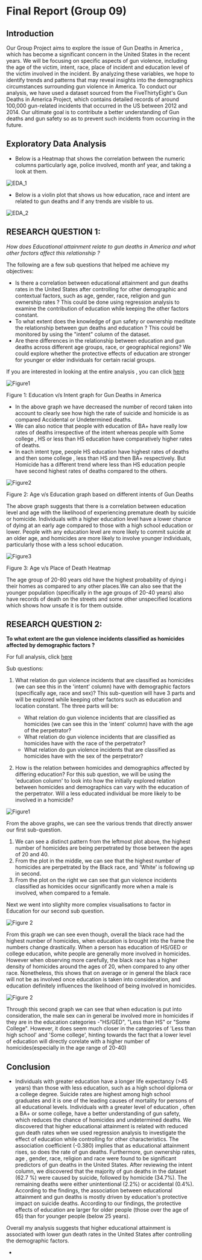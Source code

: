 # Final Report (Group 09)

## Introduction 
Our Group Project aims to explore the issue of Gun Deaths in America , which has become a significant concern in the United States in the recent years. We will be focusing on specific aspects of gun violence, including the age of the victim, intent, race, place of incident and education level of the victim involved in the incident. By analyzing these variables, we hope to identify trends and patterns that may reveal insights into the demographics circumstances surrounding gun violence in America. To conduct our analysis, we have used a dataset sourced from the FiveThirtyEight's Gun Deaths in America Project, which contains detailed records of around 100,000 gun-related incidents that occurred in the US between 2012 and 2014. Our ultimate goal is to contribute a better understanding of Gun deaths and gun safety so as to prevent such incidents from occurring in the future. 


## Exploratory Data Analysis
- Below is a Heatmap that shows the correlation between the numeric columns particularly age, police involved, month anf year, and taking a look at them.

![EDA_1](images//EDA(1).png)

- Below is a violin plot that shows us how education, race and intent are related to gun deaths and if any trends are visible to us.  

![EDA_2](images//EDA(2).png)

## RESEARCH QUESTION 1:
*How does Educational attainment relate to gun deaths in America and what other factors affect this relationship ?*

The following are a few sub questions that helped me achieve my objectives:
- Is there a correlation between educational attainment and gun deaths rates in the United States after controlling for other demographic and contextual factors, such as age, gender, race, religion and gun ownership rates ? This could be done using regression analysis to examine the contribution of education while keeping the other factors constant.
- To what extent does the knowledge of gun safety or ownership meditate the relationship between gun deaths and education ? This could be monitored by using the "intent" column of the dataset.
- Are there differences in the relationship between education and gun deaths across different age groups, race, or geographical regions? We could explore whether the protective effects of education are stronger for younger or elder individuals for certain racial groups.

If you are interested in looking at the entire analysis , you can click [here](https://github.com/ubco-W2022T2-data301/project-group09/blob/main/analysis/analysis1.ipynb)

![Figure1](images//RQ1_img1.png)

Figure 1: Education v/s Intent graph for Gun Deaths in America

- In the above graph we have decreased the number of record taken into account to clearly see how high the rate of suicide and homicide is as compared Accidental or Undetermined deaths.
- We can also notice that people with education of BA+ have really low rates of deaths irrespective of the intent whereas people with Some college , HS or less than HS education have comparatively higher rates of deaths.
- In each intent type, people HS education have highest rates of deaths and then some college , less than HS and then BA+ respectively. But Homicide has a different trend where less than HS education people have second highest rates of deaths compared to the others.

![Figure2](images//RQ1_img2.png)

Figure 2: Age v/s Education graph based on different intents of Gun Deaths

The above graph suggests that there is a correlation between education level and age with the likelihood of experiencing premature death by suicide or homicide. Individuals with a higher education level have a lower chance of dying at an early age compared to those with a high school education or lower. People with any education level are more likely to commit suicide at an older age, and homicides are more likely to involve younger individuals, particularly those with a less school education.


![Figure3](images//RQ1_img3.png)

Figure 3: Age v/s Place of Death Heatmap 

The age group of 20-80 years old have the highest probability of dying i their homes as compared to any other places.We can also see that the younger population (specifically in the age groups of 20-40 years) also have records of death on the streets and some other unspecified locations which shows how unsafe it is for them outside.


## RESEARCH QUESTION 2:
**To what extent are the gun violence incidents classified as homicides affected by demographic factors ?**

For full analysis, click [here](https://github.com/ubco-W2022T2-data301/project-group09/blob/main/analysis/analysis2.ipynb)

Sub questions:
1. What relation do gun violence incidents that are classified as homicides (we can see this in the 'intent' column) have with demographic factors (specifically age, race and sex)? This sub-question will have 3 parts and will be explored while keeping other factors such as education and location constant. The three parts will be:
    - What relation do gun violence incidents that are classified as homicides (we can see this in the 'intent' column) have with the age of the perpetrator?
    - What relation do gun violence incidents that are classified as homicides have with the race of the perpetrator?
    - What relation do gun violence incidents that are classified as homicides have with the sex of the perpetrator?
    


2. How is the relation between homicides and demographics affected by differing education? For this sub question, we will be using the 'education column' to look into how the initially explored relation between homicides and demographics can vary with the education of the perpetrator. Will a less educated individual be more likely to be involved in a homicide? 

![Figure1](images//RQ2_img1.png)


From the above graphs, we can see the various trends that directly answer our first sub-question. 
1. We can see a distinct pattern from the leftmost plot above, the highest number of homicides are being perpetrated by those between the ages of 20 and 40. 
2. From the plot in the middle, we can see that the highest number of homicides are perpetrated by the Black race, and 'White' is following up in second. 
3. From the plot on the right we can see that gun violence incidents classified as homicides occur significantly more when a male is involved, when compared to a female. 

Next we went into slighlty more complex visualisations to factor in Education for our second sub question. 

![Figure 2](images//RQ2_img2.png)


From this graph we can see even though, overall the black race had the highest number of homicides, when education is brought into the frame the numbers change drastically. When a person has education of HS/GED or college education, white people are generally more involved in homicides. However when observing more carefully, the black race has a higher density of homicides around the ages of 20, when compared to any other race.
Nonetheless, this shows that on average or in general the black race will not be as involved once education is taken into consideration, and education definitely influences the likelihood of being involved in homicides.


![Figure 2](images//RQ2_img3.png)

Through this second graph we can see that when education is put into consideration, the male sex can in general be involved more in homicides if they are in the education categories -"HS/GED", "Less than HS" or "Some College". However, it does seem much closer in the categories of 'Less than high school' and 'Some college', hinting towards the fact that a lower level of education will directly corelate with a higher number of homicides(especially in the age range of 20-40)






## Conclusion 
- Individuals with greater education have a longer life expectancy (>45 years) than those with less education, such as a high school diploma or a college degree. Suicide rates are highest among high school graduates and it is one of the leading causes of mortality for persons of all educational levels. Individuals with a greater level of education , often a BA+ or some college, have a better understanding of gun safety, which reduces the chance of homicides and undetermined deaths. We discovered that higher educational attainment is related with reduced gun death rates when we used regression analysis to investigate the effect of education while controlling for other characteristics. The association coefficient (-0.380) implies that as educational attainment rises, so does the rate of gun deaths. Furthermore, gun ownership rates, age , gender, race, religion and race were found to be significant predictors of gun deaths in the United States. After reviewing the intent column, we discovered that the majority of gun deaths in the dataset (62.7 %) were caused by suicide, followed by homicide (34.7%). The remaining deaths were either unintentional (2.2%) or accidental (0.4%). According to the findings, the association between educational attainment and gun deaths is mostly driven by education's protective impact on suicide deaths. According to our findings, the protective effects of education are larger for older people (those over the age of 65) than for younger people (below 25 years). 
 
 Overall my analysis suggests that higher educational attainment is associated with lower gun death rates in the United States after controlling the demographic factors. 

 -
